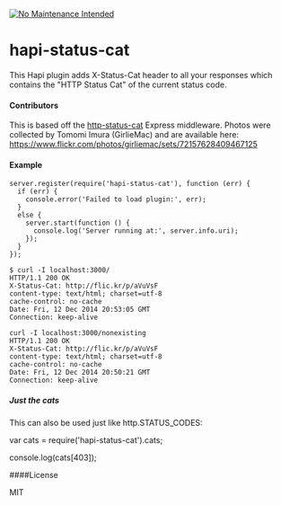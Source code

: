 [![No Maintenance Intended](http://unmaintained.tech/badge.svg)](http://unmaintained.tech/)

hapi-status-cat
================

This Hapi plugin adds X-Status-Cat header to all your responses which contains the "HTTP Status Cat" of the current status code.

#### Contributors

This is based off the [http-status-cat](https://www.npmjs.com/package/http-status-cats) Express middleware. Photos were collected by Tomomi Imura (GirlieMac) and are available here: https://www.flickr.com/photos/girliemac/sets/72157628409467125


#### Example

```
server.register(require('hapi-status-cat'), function (err) {
  if (err) {
    console.error('Failed to load plugin:', err);
  }
  else {
    server.start(function () {
      console.log('Server running at:', server.info.uri);
    });
  }
});
```

```
$ curl -I localhost:3000/
HTTP/1.1 200 OK
X-Status-Cat: http://flic.kr/p/aVuVsF
content-type: text/html; charset=utf-8
cache-control: no-cache
Date: Fri, 12 Dec 2014 20:53:05 GMT
Connection: keep-alive
```

```
curl -I localhost:3000/nonexisting
HTTP/1.1 200 OK
X-Status-Cat: http://flic.kr/p/aVuVsF
content-type: text/html; charset=utf-8
cache-control: no-cache
Date: Fri, 12 Dec 2014 20:50:21 GMT
Connection: keep-alive
```

##### Just the cats

This can also be used just like http.STATUS_CODES:

var cats = require('hapi-status-cat').cats;

console.log(cats[403]);

####License

MIT
